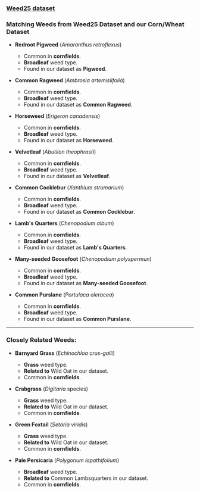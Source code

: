 ### [Weed25 dataset](https://www.frontiersin.org/journals/plant-science/articles/10.3389/fpls.2022.1053329/full)

### Matching Weeds from Weed25 Dataset and our Corn/Wheat Dataset

- **Redroot Pigweed** (*Amaranthus retroflexus*)
  - Common in **cornfields**.
  - **Broadleaf** weed type.
  - Found in our dataset as **Pigweed**.

- **Common Ragweed** (*Ambrosia artemisiifolia*)
  - Common in **cornfields**.
  - **Broadleaf** weed type.
  - Found in our dataset as **Common Ragweed**.

- **Horseweed** (*Erigeron canadensis*)
  - Common in **cornfields**.
  - **Broadleaf** weed type.
  - Found in our dataset as **Horseweed**.

- **Velvetleaf** (*Abutilon theophrasti*)
  - Common in **cornfields**.
  - **Broadleaf** weed type.
  - Found in our dataset as **Velvetleaf**.

- **Common Cocklebur** (*Xanthium strumarium*)
  - Common in **cornfields**.
  - **Broadleaf** weed type.
  - Found in our dataset as **Common Cocklebur**.

- **Lamb's Quarters** (*Chenopodium album*)
  - Common in **cornfields**.
  - **Broadleaf** weed type.
  - Found in our dataset as **Lamb's Quarters**.

- **Many-seeded Goosefoot** (*Chenopodium polyspermun*)
  - Common in **cornfields**.
  - **Broadleaf** weed type.
  - Found in our dataset as **Many-seeded Goosefoot**.

- **Common Purslane** (*Portulaca oleracea*)
  - Common in **cornfields**.
  - **Broadleaf** weed type.
  - Found in our dataset as **Common Purslane**.

---

### Closely Related Weeds:

- **Barnyard Grass** (*Echinochloa crus-galli*)
  - **Grass** weed type.
  - **Related to** Wild Oat in our dataset.
  - Common in **cornfields**.

- **Crabgrass** (*Digitaria* species)
  - **Grass** weed type.
  - **Related to** Wild Oat in our dataset.
  - Common in **cornfields**.

- **Green Foxtail** (*Setaria viridis*)
  - **Grass** weed type.
  - **Related to** Wild Oat in our dataset.
  - Common in **cornfields**.

- **Pale Persicaria** (*Polygonum lapathifolium*)
  - **Broadleaf** weed type.
  - **Related to** Common Lambsquarters in our dataset.
  - Common in **cornfields**.
